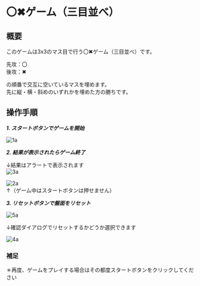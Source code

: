 # 〇✖ゲーム（三目並べ）

## 概要

このゲームは3x3のマス目で行う〇✖ゲーム（三目並べ）です。

先攻：〇  
後攻：✖

の順番で交互に空いているマスを埋めます。  
先に縦・横・斜めのいずれかを埋めた方の勝ちです。

## 操作手順

***1. スタートボタンでゲームを開始***

![1a](https://github.com/ibuki1124/game01/assets/132910745/d31f72db-4032-4683-85e4-136f76aa5fa1)

***2. 結果が表示されたらゲーム終了***

↓結果はアラートで表示されます  
![3a](https://github.com/ibuki1124/game01/assets/132910745/b37d602c-633d-46fe-87f9-c59722a6f830)

![2a](https://github.com/ibuki1124/game01/assets/132910745/7b0d29c3-928d-438d-969f-9523228fd019)  
↑（ゲーム中はスタートボタンは押せません）

***3. リセットボタンで盤面をリセット***

![5a](https://github.com/ibuki1124/game01/assets/132910745/7cad2d90-8957-4bbc-bd87-b36c893ac295)

↓確認ダイアログでリセットするかどうか選択できます

![4a](https://github.com/ibuki1124/game01/assets/132910745/c833e292-b82e-4e13-b4c6-0d6e7679b467)

### 補足
＊再度、ゲームをプレイする場合はその都度スタートボタンをクリックしてください
